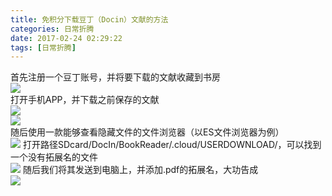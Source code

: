 ```yaml
---
title: 免积分下载豆丁（Docin）文献的方法
categories: 日常折腾
date: 2017-02-24 02:29:22
tags: [日常折腾]
---
```


首先注册一个豆丁账号，并将要下载的文献收藏到书房  
![](https://s2.ax1x.com/2019/08/07/e4xJR1.png)   
打开手机APP，并下载之前保存的文献  
![](https://s2.ax1x.com/2019/08/07/e4x0de.png)  
![](https://s2.ax1x.com/2019/08/07/e4xUsK.png)   
随后使用一款能够查看隐藏文件的文件浏览器（以ES文件浏览器为例）  
![](https://s2.ax1x.com/2019/08/07/e4xNM6.png)
打开路径SDcard/DocIn/BookReader/.cloud/USERDOWNLOAD/，可以找到一个没有拓展名的文件  
![](https://s2.ax1x.com/2019/08/07/e4xYxx.png)
随后我们将其发送到电脑上，并添加.pdf的拓展名，大功告成  
![](https://s2.ax1x.com/2019/08/07/e4xwZD.jpg)